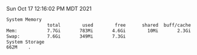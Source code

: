 Sun Oct 17 12:16:02 PM MDT 2021
```bash
System Memory
               total        used        free      shared  buff/cache   available
Mem:           7.7Gi       783Mi       4.6Gi        10Mi       2.3Gi       6.6Gi
Swap:          7.6Gi       349Mi       7.3Gi
System Storage
662M	.
```
```bash
